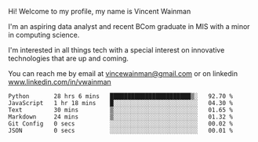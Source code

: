 Hi! Welcome to my profile, my name is Vincent Wainman

I'm an aspiring data analyst and recent BCom graduate in MIS with a minor in computing science. 

I'm interested in all things tech with a special interest on innovative technologies that are up and coming.

You can reach me by email at vincewainman@gmail.com or on linkedin www.linkedin.com/in/vwainman

<!--START_SECTION:waka-->

```text
Python       28 hrs 6 mins   ███████████████████████▒░   92.70 %
JavaScript   1 hr 18 mins    █░░░░░░░░░░░░░░░░░░░░░░░░   04.30 %
Text         30 mins         ▒░░░░░░░░░░░░░░░░░░░░░░░░   01.65 %
Markdown     24 mins         ▒░░░░░░░░░░░░░░░░░░░░░░░░   01.32 %
Git Config   0 secs          ░░░░░░░░░░░░░░░░░░░░░░░░░   00.02 %
JSON         0 secs          ░░░░░░░░░░░░░░░░░░░░░░░░░   00.01 %
```

<!--END_SECTION:waka-->
